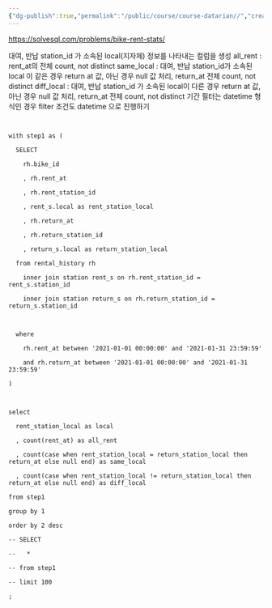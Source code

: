 ```yaml
---
{"dg-publish":true,"permalink":"/public/course/course-datarian//","created":"2025-08-29T15:25:36.282+09:00","updated":"2025-08-29T16:08:46.703+09:00"}
---
```


https://solvesql.com/problems/bike-rent-stats/

대여, 반납 station_id 가 소속된 local(지자체) 정보를 나타내는 컬럼을 생성
all_rent : rent_at의 전체 count, not distinct 
same_local : 대여, 반납 station_id가 소속된 local 이 같은 경우 return at 값, 아닌 경우 null 값 처리,  return_at 전체 count, not distinct
diff_local : 대여, 반납 station_id 가 소속된 local이 다른 경우 return at 값, 아닌 경우 null 값 처리, return_at 전체 count, not distinct
기간 필터는 datetime 형식인 경우 filter 조건도 datetime 으로 진행하기 

```mysql
  

with step1 as (

  SELECT

    rh.bike_id

    , rh.rent_at

    , rh.rent_station_id

    , rent_s.local as rent_station_local

    , rh.return_at

    , rh.return_station_id

    , return_s.local as return_station_local

  from rental_history rh

    inner join station rent_s on rh.rent_station_id = rent_s.station_id

    inner join station return_s on rh.return_station_id = return_s.station_id

  

  where

    rh.rent_at between '2021-01-01 00:00:00' and '2021-01-31 23:59:59'

    and rh.return_at between '2021-01-01 00:00:00' and '2021-01-31 23:59:59'

)

  

select

  rent_station_local as local

  , count(rent_at) as all_rent

  , count(case when rent_station_local = return_station_local then return_at else null end) as same_local

  , count(case when rent_station_local != return_station_local then return_at else null end) as diff_local

from step1

group by 1

order by 2 desc

-- SELECT

--   *

-- from step1

-- limit 100

;
```

